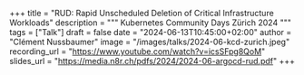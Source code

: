 +++
title = "RUD: Rapid Unscheduled Deletion of Critical Infrastructure Workloads"
description = """
Kubernetes Community Days Zürich 2024
"""
tags = ["Talk"]
draft = false
date = "2024-06-13T10:45:00+02:00"
author = "Clément Nussbaumer"
image = "/images/talks/2024-06-kcd-zurich.jpeg"
recording_url = "https://www.youtube.com/watch?v=icsSFpg8QoM"
slides_url = "https://media.n8r.ch/pdfs/2024/2024-06-argocd-rud.pdf"
+++